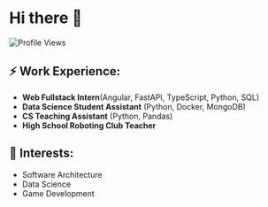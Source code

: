 # Hi there 👋

![Profile Views](https://komarev.com/ghpvc/?username=Wellbek&color=blue)

## ⚡ Work Experience:

- **Web Fullstack Intern**(Angular, FastAPI, TypeScript, Python, SQL)
- **Data Science Student Assistant** (Python, Docker, MongoDB)
- **CS Teaching Assistant** (Python, Pandas)
- **High School Roboting Club Teacher**

## 🌱 Interests:

- Software Architecture
- Data Science
- Game Development
